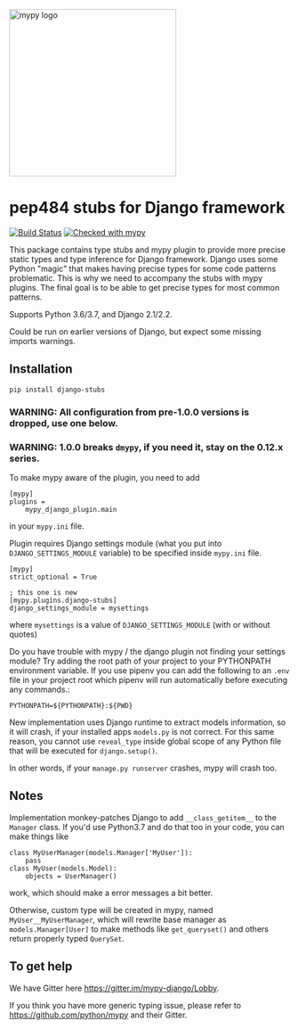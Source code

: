 <img src="http://mypy-lang.org/static/mypy_light.svg" alt="mypy logo" width="300px"/>

# pep484 stubs for Django framework

[![Build Status](https://travis-ci.org/typeddjango/django-stubs.svg?branch=master)](https://travis-ci.org/typeddjango/django-stubs)
[![Checked with mypy](http://www.mypy-lang.org/static/mypy_badge.svg)](http://mypy-lang.org/)

This package contains type stubs and mypy plugin to provide more precise static types and type inference for Django framework. Django uses some Python "magic" that makes having precise types for some code patterns problematic. This is why we need to accompany the stubs with mypy plugins. The final goal is to be able to get precise types for most common patterns.

Supports Python 3.6/3.7, and Django 2.1/2.2.

Could be run on earlier versions of Django, but expect some missing imports warnings.

## Installation

```
pip install django-stubs
```

### WARNING: All configuration from pre-1.0.0 versions is dropped, use one below.

### WARNING: 1.0.0 breaks `dmypy`, if you need it, stay on the 0.12.x series. 

To make mypy aware of the plugin, you need to add

```
[mypy]
plugins =
    mypy_django_plugin.main
```

in your `mypy.ini` file.

Plugin requires Django settings module (what you put into `DJANGO_SETTINGS_MODULE` variable) to be specified inside `mypy.ini` file.
```
[mypy]
strict_optional = True

; this one is new
[mypy.plugins.django-stubs]
django_settings_module = mysettings
```
where `mysettings` is a value of `DJANGO_SETTINGS_MODULE` (with or without quotes)

Do you have trouble with mypy / the django plugin not finding your settings module? Try adding the root path of your project to your PYTHONPATH environment variable. If you use pipenv you can add the following to an `.env` file in your project root which pipenv will run automatically before executing any commands.:
```
PYTHONPATH=${PYTHONPATH}:${PWD}
```

New implementation uses Django runtime to extract models information, so it will crash, if your installed apps `models.py` is not correct. For this same reason, you cannot use `reveal_type` inside global scope of any Python file that will be executed for `django.setup()`. 

In other words, if your `manage.py runserver` crashes, mypy will crash too. 

## Notes

Implementation monkey-patches Django to add `__class_getitem__` to the `Manager` class. If you'd use Python3.7 and do that too in your code, you can make things like
```
class MyUserManager(models.Manager['MyUser']):
    pass
class MyUser(models.Model):
    objects = UserManager()
```
work, which should make a error messages a bit better. 

Otherwise, custom type will be created in mypy, named `MyUser__MyUserManager`, which will rewrite base manager as `models.Manager[User]` to make methods like `get_queryset()` and others return properly typed `QuerySet`. 

## To get help

We have Gitter here https://gitter.im/mypy-django/Lobby.

If you think you have more generic typing issue, please refer to https://github.com/python/mypy and their Gitter.
